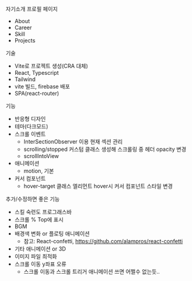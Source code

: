 자기소개 프로필 페이지

- About
- Career
- Skill
- Projects

기술

- Vite로 프로젝트 생성(CRA 대체)
- React, Typescript
- Tailwind
- vite 빌드, firebase 배포
- SPA(react-router)

기능

- 반응형 디자인
- 테마(다크모드)
- 스크롤 이벤트
  - InterSectionObserver 이용 현재 섹션 관리
  - scrolling/stopped 커스텀 클래스 생성해 스크롤링 중 헤더 opacity 변경
  - scrollIntoView
- 애니메이션
  - motion, 기본
- 커서 컴포넌트
  - hover-target 클래스 엘리먼트 hover시 커서 컴포넌트 스타일 변경

추가/수정하면 좋은 기능

- 스킬 숙련도 프로그래스바
- 스크롤 % Top에 표시
- BGM
- 배경색 변화 or 플로팅 애니메이션
  - 참고: React-confetti, https://github.com/alampros/react-confetti
- 기타 애니메이션 or 3D
- 이미지 파일 최적화
- 스크롤 이동 y좌표 오류
  - 스크롤 이동과 스크롤 트리거 애니메이션 쓰면 어쩔수 없는듯..
